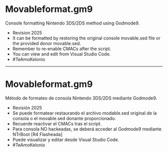 # Movableformat.gm9
Console formatting Nintendo 3DS/2DS method using Godmode9.
- Revision 2025
- It can be formatted by restoring the original console movable.sed file or the provided donor movable.sed.
- Remember to re-enable CMACs after the script.
- You can view and edit from Visual Studio Code.
- #TeAmoKelonio
  
_________

# Movableformat.gm9
Método de formateo de consola Nintendo 3DS/2DS mediante Godmode9. 
- Revisión 2025
- Se puede formatear restaurando el archivo modable.sed original de la consola o el movable.sed donante proporcionado.
- Recuerde reactivar el CMACs tras el script. 
- Para consola NO hackeadas, se deberá acceder al Godmode9 mediante NTrBoot [R4 Flasheada]
- Puede visualizar y editar desde Visual Studio Code.
- #TeAmoKelonio
